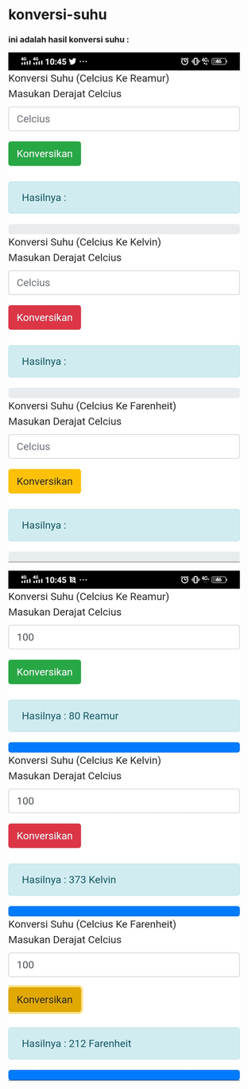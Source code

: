 # konversi-suhu
### ini adalah hasil konversi suhu :

![Alt Text](https://github.com/arfinadevi28/konversi-suhu/blob/master/run1.jpg)

![Alt Text](https://github.com/arfinadevi28/konversi-suhu/blob/master/run.jpg)
